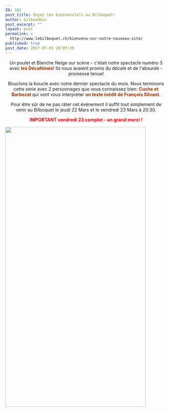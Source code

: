 ```yaml
---
ID: 181
post_title: Soyez les bienvenu(e)s au Bilboquet!
author: bilboadmin
post_excerpt: ""
layout: post
permalink: >
  http://www.lebilboquet.ch/bienvenu-sur-notre-nouveau-site/
published: true
post_date: 2017-07-03 20:03:39
---
```

<p style="text-align: center;">Un poulet et Blanche Neige sur scène - c'était notre spectacle numéro 3 avec <span style="color: #993300;"><strong>les Décaféinés</strong></span>! Ils nous avaient promis du décalé et de l'absurde - promesse tenue!<strong>
</strong></p>
<p style="text-align: center;">Bouclons la boucle avec notre dernier spectacle du mois. Nous terminons cette série avec 2 personnages que vous connaissez bien: <strong><span style="color: #993300;">Cuche et Barbezat</span> </strong>qui vont vous interpréter <span style="color: #993300;"><strong>un texte inédit de François Silvant.</strong></span></p>
<p style="text-align: center;">Pour être sûr de ne pas râter cet événement il suffit tout simplement de venir au Bilboquet le jeudi 22 Mars et le vendredi 23 Mars à 20:30.</p>
<p style="text-align: center;"><span style="color: #ff0000;"><strong>IMPORTANT</strong><strong> vendredi 23 complet - un grand merci !</strong></span></p>
<img class="aligncenter wp-image-63 size-full" src="http://www.lebilboquet.ch/wp-content/uploads/2017/06/12.Cuche-et-Barbezat.jpg" alt="" width="438" height="875" />

<strong style="color: #993300; text-align: center;"> </strong>